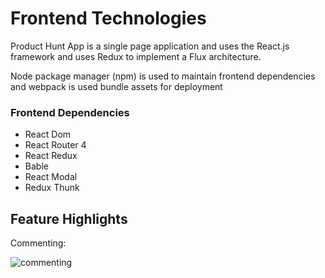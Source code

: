 # Frontend Technologies

Product Hunt App is a single page application and uses the React.js framework and uses Redux to implement a Flux architecture.

Node package manager (npm) is used to maintain frontend dependencies and webpack is used bundle assets for deployment

### Frontend Dependencies

* React Dom
* React Router 4
* React Redux
* Bable
* React Modal
* Redux Thunk

## Feature Highlights

Commenting:

![commenting](https://github.com/johnschoeman/product_hunt_app/blob/master/docs/img/production_readme/commenting.gif)
